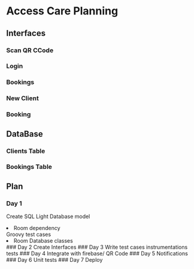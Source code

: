 # Access Care Planning

##  Interfaces
### Scan QR CCode
### Login 
### Bookings
### New Client
### Booking

## DataBase
### Clients Table
### Bookings Table

## Plan

### Day 1
Create SQL Light Database model
<li>
  Room dependency
</li>
 Groovy test cases
<li>
  Room Database classes
</li>
### Day 2
Create Interfaces
### Day 3
Write test cases instrumentations tests
### Day 4
Integrate with firebase/ QR Code
### Day 5
Notifications
### Day 6
Unit tests
### Day 7
Deploy

